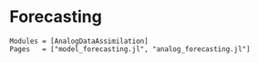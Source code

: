 # Forecasting

```@autodocs
Modules = [AnalogDataAssimilation]
Pages   = ["model_forecasting.jl", "analog_forecasting.jl"]
```

